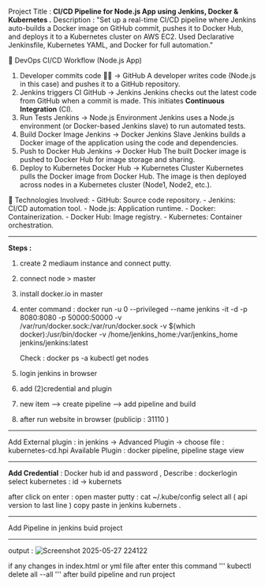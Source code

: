 Project Title :
**CI/CD Pipeline for Node.js App using Jenkins, Docker & Kubernetes .**
Description : "Set up a real-time CI/CD pipeline where Jenkins auto-builds a Docker image on GitHub commit, pushes it to Docker Hub, and deploys it to a Kubernetes cluster on AWS EC2. Used Declarative Jenkinsfile, Kubernetes YAML, and Docker for full automation." 


🔄 DevOps CI/CD Workflow (Node.js App)
1. Developer commits code
  👨‍💻 → GitHub
       A developer writes code (Node.js in this case) and pushes it to a GitHub repository.
2. Jenkins triggers CI
   GitHub → Jenkins
      Jenkins checks out the latest code from GitHub when a commit is made.
      This initiates **Continuous Integration** (CI).
3. Run Tests
   Jenkins → Node.js Environment
      Jenkins uses a Node.js environment (or Docker-based Jenkins slave) to run automated tests.
4. Build Docker Image
  Jenkins → Docker Jenkins Slave
      Jenkins builds a Docker image of the application using the code and dependencies.
5. Push to Docker Hub
  Jenkins → Docker Hub
      The built Docker image is pushed to Docker Hub for image storage and sharing.
6. Deploy to Kubernetes
   Docker Hub → Kubernetes Cluster
      Kubernetes pulls the Docker image from Docker Hub.
      The image is then deployed across nodes in a Kubernetes cluster (Node1, Node2, etc.).


📌 Technologies Involved:
         - GitHub: Source code repository.
         - Jenkins: CI/CD automation tool.
         - Node.js: Application runtime.
         - Docker: Containerization.
         - Docker Hub: Image registry.
         - Kubernetes: Container orchestration.

________________________________________________________________
**Steps :**
1. create 2 mediaum instance and connect putty.
2. connect node > master 
3. install docker.io in master
4. enter command :
  docker run -u 0 --privileged --name jenkins -it -d -p 8080:8080 -p 50000:50000 -v
/var/run/docker.sock:/var/run/docker.sock -v $(which docker):/usr/bin/docker -v /home/jenkins_home:/var/jenkins_home jenkins/jenkins:latest

   Check : docker ps -a
           kubectl get nodes 

6. login jenkins in browser
7. add (2)credential and plugin 
8. new item --> create pipeline --> add pipeline and build
9. after run website in browser (publicip : 31110 )
_______________________________________________________________________________________________________________

Add External plugin : in jenkins -> Advanced Plugin -> choose file : kubernetes-cd.hpi 
Available Plugin : docker pipeline, pipeline stage view

_________________________________________________________________

**Add Credential** : Docker hub id and password , Describe : dockerlogin
select kubernetes : id -> kubernets 

after click on enter : 
open master putty : cat ~/.kube/config
select all ( api version to last line ) copy paste in jenkins kubernets .
_________________________________________________________________

Add Pipeline in jenkins 
buid project 
_____________________________________________
output : ![Screenshot 2025-05-27 224122](https://github.com/user-attachments/assets/6610efe0-0ac0-4acf-9516-c3946b9b5d4c)

if any changes in index.html or yml file 
after enter this command
'''
kubectl delete all --all
'''
after build pipeline and run project
